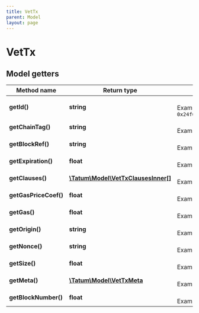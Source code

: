 ```yaml
---
title: VetTx
parent: Model
layout: page
---
```


# VetTx

## Model getters

Method name | Return type | Description | Notes
------------ | ------------- | ------------- | -------------
**getId()** | **string** |  <br>Example: `0x24f691abab680972437028af22bc7a43c3fbe8d6d7eefc420dea2daf554758a7` | [optional]
**getChainTag()** | **string** |  <br>Example: `0x27` | [optional]
**getBlockRef()** | **string** |  <br>Example: `0x0011bbb748852599` | [optional]
**getExpiration()** | **float** |  <br>Example: `720` | [optional]
**getClauses()** | [**\Tatum\Model\VetTxClausesInner[]**](../VetTxClausesInner) |  <br>Example: `null` | [optional]
**getGasPriceCoef()** | **float** |  <br>Example: `120` | [optional]
**getGas()** | **float** |  <br>Example: `21000` | [optional]
**getOrigin()** | **string** |  <br>Example: `0x5034aa590125b64023a0262112b98d72e3c8e40e` | [optional]
**getNonce()** | **string** |  <br>Example: `0x48ca1882cf3726ee` | [optional]
**getSize()** | **float** |  <br>Example: `132` | [optional]
**getMeta()** | [**\Tatum\Model\VetTxMeta**](../VetTxMeta) |  <br>Example: `null` | [optional]
**getBlockNumber()** | **float** |  <br>Example: `null` | [optional]

